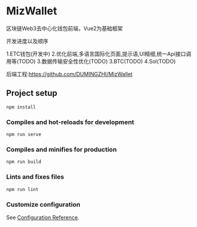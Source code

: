 # MizWallet
区块链Web3去中心化钱包前端，Vue2为基础框架

开发进度以及顺序

1.ETC钱包(开发中)
2.优化前端,多语言国际化页面,提示语,UI精细,统一Api接口调用等(TODO)
3.数据传输安全性优化(TODO)
3.BTC(TODO)
4.Sol(TODO)

后端工程:https://github.com/DUMINGZHI/MizWallet

## Project setup
```
npm install
```

### Compiles and hot-reloads for development
```
npm run serve
```

### Compiles and minifies for production
```
npm run build
```

### Lints and fixes files
```
npm run lint
```

### Customize configuration
See [Configuration Reference](https://cli.vuejs.org/config/).
